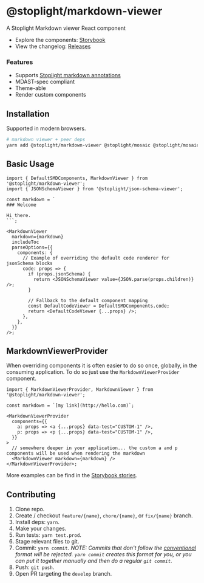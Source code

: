 # @stoplight/markdown-viewer

<!-- BADGES -->

A Stoplight Markdown viewer React component

- Explore the components: [Storybook](https://stoplightio.github.io/markdown-viewer)
- View the changelog: [Releases](https://github.com/stoplightio/markdown-viewer/releases)

### Features

- Supports [Stoplight markdown annotations](https://meta.stoplight.io/docs/platform/ZG9jOjM3MTUxNjgw-stoplight-flavored-markdown)
- MDAST-spec compliant
- Theme-able
- Render custom components

## Installation

Supported in modern browsers.

```bash
# markdown viewer + peer deps
yarn add @stoplight/markdown-viewer @stoplight/mosaic @stoplight/mosaic-code-viewer react react-dom
```

## Basic Usage

````tsx
import { DefaultSMDComponents, MarkdownViewer } from '@stoplight/markdown-viewer';
import { JSONSchemaViewer } from '@stoplight/json-schema-viewer';

const markdown = `
### Welcome

Hi there.
```;

<MarkdownViewer
  markdown={markdown}
  includeToc
  parseOptions={{
    components: {
      // Example of overriding the default code renderer for jsonSchema blocks
      code: props => {
        if (props.jsonSchema) {
          return <JSONSchemaViewer value={JSON.parse(props.children)} />;
        }

        // Fallback to the default component mapping
        const DefaultCodeViewer = DefaultSMDComponents.code;
        return <DefaultCodeViewer {...props} />;
      },
    },
  }}
/>;
````

## MarkdownViewerProvider

When overriding components it is often easier to do so once, globally, in the consuming application. To do so just use
the `MarkdownViewerProvider` component.

```tsx
import { MarkdownViewerProvider, MarkdownViewer } from '@stoplight/markdown-viewer';

const markdown = `[my link](http://hello.com)`;

<MarkdownViewerProvider
  components={{
    a: props => <a {...props} data-test="CUSTOM-1" />,
    p: props => <p {...props} data-test="CUSTOM-1" />,
  }}
>
  // somewhere deeper in your application... the custom a and p components will be used when rendering the markdown
  <MarkdownViewer markdown={markdown} />
</MarkdownViewerProvider>;
```

More examples can be find in the [Storybook stories](./src/__stories__/MarkdownViewer.tsx).

## Contributing

1. Clone repo.
2. Create / checkout `feature/{name}`, `chore/{name}`, or `fix/{name}` branch.
3. Install deps: `yarn`.
4. Make your changes.
5. Run tests: `yarn test.prod`.
6. Stage relevant files to git.
7. Commit: `yarn commit`. _NOTE: Commits that don't follow the
   [conventional](https://github.com/marionebl/commitlint/tree/master/%40commitlint/config-conventional) format will be
   rejected. `yarn commit` creates this format for you, or you can put it together manually and then do a regular
   `git commit`._
8. Push: `git push`.
9. Open PR targeting the `develop` branch.
